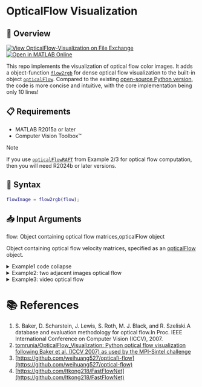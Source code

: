 
# OpticalFlow Visualization

## :eyes: Overview
[![View OpticalFlow-Visualization on File Exchange](https://www.mathworks.com/matlabcentral/images/matlab-file-exchange.svg)](https://ww2.mathworks.cn/matlabcentral/fileexchange/175668-opticalflow-visualization)
[![Open in MATLAB Online](https://www.mathworks.com/images/responsive/global/open-in-matlab-online.svg)](https://matlab.mathworks.com/open/github/v1?repo=cuixing158/OpticalFlow-Visualization&file=Examples.mlx)

This repo implements the visualization of optical flow color images. It adds a object\-function [`flow2rgb`](./flow2rgb.m) for dense optical flow visualization to the built\-in object [`opticalFlow`](https://ww2.mathworks.cn/help/vision/ref/opticalflowobject.html). Compared to the existing [open\-source Python version](https://github.com/tomrunia/OpticalFlow_Visualization/tree/master), the code is more concise and intuitive, with the core implementation being only 10 lines!

## :clipboard: Requirements

- MATLAB R2015a or later
- Computer Vision Toolbox™

>[!NOTE]
> If you use [`opticalFlowRAFT`](https://ww2.mathworks.cn/help/vision/ref/opticalflowraft.html) from Example 2/3 for optical flow computation, then you will need R2024b or later versions.

## :scroll: Syntax

```matlab
flowImage = flow2rgb(flow);
```
## :inbox_tray: Input Arguments

flow: Object containing optical flow matrices,opticalFlow object

Object containing optical flow velocity matrices, specified as an [opticalFlow](https://ww2.mathworks.cn/help/vision/ref/opticalflowobject.html) object.

<details>
<summary> Example1 code collapse</summary>
    
## :notebook: Example1

Use opticalFlow to generate an 800x800x2 optical flow image, where the Vx and Vy directions point from the center of the image to the edges, and the magnitude increases gradually.

```matlab
% initialize optical flow image size
width = 800;  
height = 800;  

% create meshgrid  
[x, y] = meshgrid(1:width, 1:height);  

% image center  
centerX = width / 2;  
centerY = height / 2;  

% calculate Vx,Vy
Vx = (x - centerX) .* sqrt((x - centerX).^2 + (y - centerY).^2) ./ (width/2); 
Vy = (y - centerY) .* sqrt((x - centerX).^2 + (y - centerY).^2) ./ (height/2);

% construct optical flow object
flow = opticalFlow(Vx,Vy);  

% plot optical flow
figure;  
plot(flow,DecimationFactor=[50 50])
axis equal tight;  
title('Optical Flow Field');  
xlabel('X direction');  
ylabel('Y direction');
```

![figure_0.png](README_media/figure_0.png)

```matlab

% show dense optical flow
flowImage = flow2rgb(flow);
figure;imshow(flowImage)
```

![figure_1.png](README_media/figure_1.png)

</details>

<details>
<summary>Example2: two adjacent images optical flow</summary>
    
##  :notebook: Example2: two adjacent images optical flow

```matlab
img1_path = "images/frame_0006.png";
img2_path = "images/frame_0007.png";

% img1_path = "images/000038_10.png";
% img2_path = "images/000038_11.png";
% 
% img1_path = "images/img_050.jpg";
% img2_path = "images/img_050.jpg";

frame1 = imread(img1_path);
frame2 = imread(img2_path);

flowModel = opticalFlowRAFT; % introduced in R2024b
estimateFlow(flowModel,frame1);
flow = estimateFlow(flowModel,frame2);
reset(flowModel)
```

## :eyes: visualization

```matlab
figure;imshow(frame1)
hold on
plot(flow,DecimationFactor=[10 10],ScaleFactor=0.45,color="g");
```

![figure_2.png](README_media/figure_2.png)

```matlab

flowImage = flow2rgb(flow);
figure;imshow(flowImage)
```

![figure_3.png](README_media/figure_3.png)
</details>

<details>
<summary>Example3: video optical flow</summary>
    
##  :notebook: Example3: video optical flow

use same example as [https://ww2.mathworks.cn/help/vision/ref/opticalflowraft.html?s\_tid=doc\_ta\#mw\_d94e3efa\-966f\-4df7\-a731\-87dabf2be68e](https://ww2.mathworks.cn/help/vision/ref/opticalflowraft.html?s_tid=doc_ta#mw_d94e3efa-966f-4df7-a731-87dabf2be68e)

```matlab
flowModel = opticalFlowRAFT; % introduced in R2024b
vidReader = VideoReader("visiontraffic.avi",CurrentTime=11);
h = figure;
movegui(h);
hViewPanel = uipanel(h, Position=[0 0 1 1], Title="Plot of Optical Flow Vectors");
hPlot = axes(hViewPanel,Position=[0,0.5,1,0.5]);
dPlot = axes(hViewPanel,Position=[0,0,1,0.5]);
while hasFrame(vidReader)
    frame = readFrame(vidReader);
    flow = estimateFlow(flowModel,frame);

    imshow(frame,Parent=hPlot)
    hold(hPlot,"on")
    plot(flow,DecimationFactor=[10 10],ScaleFactor=0.45,Parent=hPlot,color="g");
    hold(hPlot,"off")

    flowImage = flow2rgb(flow);
    imshow(flowImage,Parent=dPlot)
    pause(10^-3)
end
```

![figure_4.png](README_media/figure_4.png)

![figure_5.png](README_media/figure_5.png)

```matlab
reset(flowModel)

```
</details>

# :books: References

1. S. Baker, D. Scharstein, J. Lewis, S. Roth, M. J. Black, and R. Szeliski.A database and evaluation methodology for optical flow.In Proc. IEEE International Conference on Computer Vision (ICCV), 2007.
1. [tomrunia/OpticalFlow\_Visualization: Python optical flow visualization following Baker et al. (ICCV 2007) as used by the MPI\-Sintel challenge](https://github.com/tomrunia/OpticalFlow_Visualization)
1. [https://github.com/weihuang527/optical\-flow](https://github.com/weihuang527/optical-flow)
1. [https://github.com/ltkong218/FastFlowNet](https://github.com/ltkong218/FastFlowNet)
